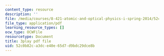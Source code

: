 ```yaml
---
content_type: resource
description: ''
file: /media/courses/8-421-atomic-and-optical-physics-i-spring-2014/52c0b82ca3dce40e65d7d9bdc29dce8b_ol2GRkRam4k.pdf
file_type: application/pdf
learning_resource_types: []
ocw_type: OCWFile
resourcetype: Document
title: 3play pdf file
uid: 52c0b82c-a3dc-e40e-65d7-d9bdc29dce8b
---
```

